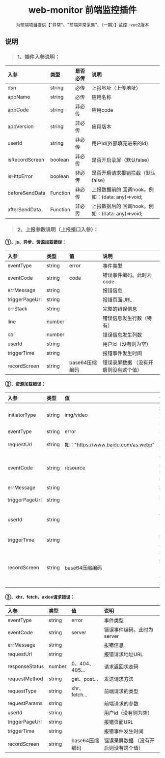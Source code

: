 <div align="center">
    <h1>web-monitor 前端监控插件</h1>
    <p>
    为前端项目提供【"异常"、"前端异常采集"、（一期）】监控 -vue2版本
   </p>
</div>


## 说明
>  ### 1、插件入参说明：


  | 入参           | 类型     | 是否必传 | 说明                                            |
  | :------------- | :------- | :------- | :---------------------------------------------- |
  | dsn            | string   | 必传     | 上报地址（上传地址）                            |
  | appName        | string   | 必传     | 应用名称                                        |
  | appCode        | string   | 非必传   | 应用code                                        |
  | appVersion     | string   | 非必传   | 应用版本                                        |
  | userId       | string   | 非必传   | 用户id(外部填充进来的id)                        |
  | isRecordScreen | boolean  | 非必传   | 是否开启录屏（默认false）                       |
  | isHttpError    | boolean  | 非必传   | 是否开启请求报错拦截（默认false）               |
  | beforeSendData | Function | 非必传   | 上报数据前的 回调hook。例如：(data: any)=>void; |
  | afterSendData  | Function | 非必传   | 上报数据后的 回调hook。例如：(data: any)=>void; |


  
> ### 2、上报参数说明（上报接口入参）：

 #### ①、js、异步、资源加载错误：
  
  | 入参           | 类型   | 值             | 说明                                  |
  | :------------- | :----- | :------------- | :------------------------------------ |
  | eventType      | string | error          | 事件类型                              |
  | eventCode        | string | code           | 错误事件编码。此时为code                |
  | errMessage     | string |                | 报错信息                              |
  | triggerPageUrl | string |                | 报错页面URL                           |
  | errStack       | string |                | 完整的错误信息                        |
  | line           | number |                | 错误信息发生行数（特有）              |
  | col            | number |                | 错误信息发生列数                      |
  | userId       | string |                | 用户id（没有则为空）                  |
  | triggerTime    | string |                | 报错事件发生时间                      |
  | recordScreen   | string | base64压缩编码 | 错误录屏数据 （没有开启则没有这个值） |

  #### ②、资源加载错误：

  | 入参           | 类型   | 值                                  | 说明                                  |
  | :------------- | :----- | :---------------------------------- | :------------------------------------ |
  | initiatorType  | string | img/video                           | 通过某种方式请求的资源                |
  | eventType      | string | error                               | 事件类型                              |
  | requestUrl     | string | 如："https://www.baidu.com/as.webp" | 请求资源具体url                       |
  | eventCode        | string | resource                                | 错误事件编码。此时为resource                |
  | errMessage     | string |                                     | 报错信息                              |
  | triggerPageUrl | string |                                     | 报错页面URL                           |
  | userId       | string |                                     | 用户id（没有则为空）                  |
  | triggerTime    | string |                                     | 报错事件发生时间                      |
  | recordScreen   | string | base64压缩编码                      | 错误录屏数据 （没有开启则没有这个值） |

  #### ③、xhr、fetch、axios请求错误：

  | 入参           | 类型   | 值             | 说明                                  |
  | :------------- | :----- | :------------- | :------------------------------------ |
  | eventType      | string | error          | 事件类型                              |
  | eventCode        | string | server         | 错误事件编码。此时为server              |
  | errMessage     | string |                | 报错信息                              |
  | requestUrl     | string |                | 报错请求地址URL                       |
  | responseStatus | number | 0、404、405... | 请求返回状态码                        |
  | requestMethod  | string | get、post...   | 发送请求方法                          |
  | requestType    | string | xhr、fetch...  | 前端请求的类型                        |
  | requestParams  | string |                | 前端请求的参数                        |
  | userId       | string |                | 用户id（没有则为空）                  |
  | triggerPageUrl | string |                | 报错页面URL                           |
  | triggerTime    | string |                | 报错事件发生时间                      |
  | recordScreen   | string | base64压缩编码 | 错误录屏数据 （没有开启则没有这个值） |
